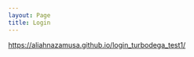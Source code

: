 ```yaml
---
layout: Page
title: Login
---
```

<a href=”login.md” target=”_blank”>https://aliahnazamusa.github.io/login_turbodega_test1/</a> 
